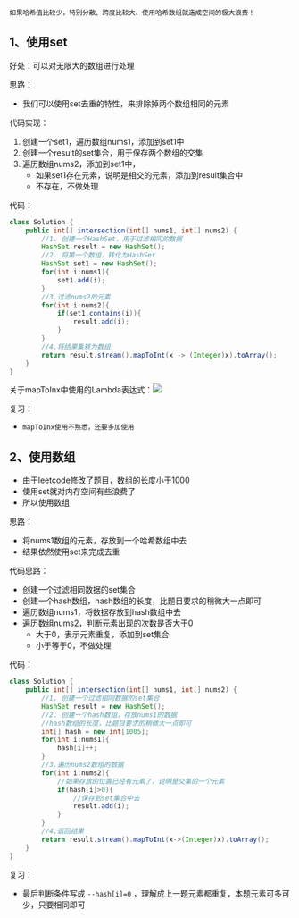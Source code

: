 `如果哈希值比较少，特别分散、跨度比较大、使用哈希数组就造成空间的极大浪费！`
## 1、使用set

好处：可以对无限大的数组进行处理

思路：
- 我们可以使用set去重的特性，来排除掉两个数组相同的元素

代码实现：
1. 创建一个set1，遍历数组nums1，添加到set1中
2. 创建一个result的set集合，用于保存两个数组的交集
3. 遍历数组nums2，添加到set1中，
	- 如果set1存在元素，说明是相交的元素，添加到result集合中
	- 不存在，不做处理

代码：

```java
class Solution {
    public int[] intersection(int[] nums1, int[] nums2) {
        //1. 创建一个HashSet，用于过滤相同的数据
        HashSet result = new HashSet();
        //2. 将第一个数组，转化为HashSet
        HashSet set1 = new HashSet();
        for(int i:nums1){
            set1.add(i);
        }
        //3.过滤nums2的元素
        for(int i:nums2){
            if(set1.contains(i)){
                result.add(i);
            }
        }
        //4.将结果集转为数组
        return result.stream().mapToInt(x -> (Integer)x).toArray();
    }
}
```

关于mapToInx中使用的Lambda表达式：![](https://image-for.oss-cn-guangzhou.aliyuncs.com/for-obsidian/Java_Study/2_%E5%AD%A6%E4%B9%A0%E7%AC%94%E8%AE%B0/1_Java%E8%AF%AD%E8%A8%80%E6%A0%B8%E5%BF%83/1_Java%E5%9F%BA%E7%A1%80/1_Java%E5%A4%8D%E4%B9%A0%E7%AC%94%E8%AE%B0/Pasted%20image%2020240319093712.png)

复习：
- `mapToInx使用不熟悉，还要多加使用`

## 2、使用数组

- 由于leetcode修改了题目，数组的长度小于1000
- 使用set就对内存空间有些浪费了
- 所以使用数组

思路：
- 将nums1数组的元素，存放到一个哈希数组中去
- 结果依然使用set来完成去重

代码思路：
- 创建一个过滤相同数据的set集合
- 创建一个hash数组，hash数组的长度，比题目要求的稍微大一点即可
- 遍历数组nums1，将数据存放到hash数组中去
- 遍历数组nums2，判断元素出现的次数是否大于0
	- 大于0，表示元素重复，添加到set集合
	- 小于等于0，不做处理

代码：
```java
class Solution {
    public int[] intersection(int[] nums1, int[] nums2) {
        //1. 创建一个过滤相同数据的set集合
        HashSet result = new HashSet();
        //2. 创建一个hash数组，存放nums1的数据
        //hash数组的长度，比题目要求的稍微大一点即可
        int[] hash = new int[1005];
        for(int i:nums1){
            hash[i]++;
        }
        //3.遍历nums2数组的数据
        for(int i:nums2){
            //如果存放的位置已经有元素了，说明是交集的一个元素
            if(hash[i]>0){
                //保存到set集合中去
                result.add(i);
            }
        }
        //4.返回结果
        return result.stream().mapToInt(x->(Integer)x).toArray();
    }
}
```

复习：
- 最后判断条件写成 `--hash[i]=0` ，理解成上一题元素都重复，本题元素可多可少，只要相同即可
